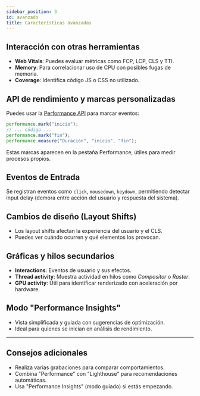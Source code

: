 ```yaml
---
sidebar_position: 3
id: avanzado
title: Características avanzadas
---
```


## Interacción con otras herramientas

- **Web Vitals**: Puedes evaluar métricas como FCP, LCP, CLS y TTI.
- **Memory**: Para correlacionar uso de CPU con posibles fugas de memoria.
- **Coverage**: Identifica código JS o CSS no utilizado.

## API de rendimiento y marcas personalizadas

Puedes usar la [Performance API](https://developer.mozilla.org/en-US/docs/Web/API/Performance_API) para marcar eventos:

```js
performance.mark("inicio");
// ... código ...
performance.mark("fin");
performance.measure("Duración", "inicio", "fin");
```

Estas marcas aparecen en la pestaña Performance, útiles para medir procesos propios.

## Eventos de Entrada

Se registran eventos como `click`, `mousedown`, `keydown`, permitiendo detectar input delay (demora entre acción del usuario y respuesta del sistema).

## Cambios de diseño (Layout Shifts)

- Los layout shifts afectan la experiencia del usuario y el CLS.
- Puedes ver cuándo ocurren y qué elementos los provocan.

## Gráficas y hilos secundarios

- **Interactions**: Eventos de usuario y sus efectos.
- **Thread activity**: Muestra actividad en hilos como _Compositor_ o _Raster_.
- **GPU activity**: Útil para identificar renderizado con aceleración por hardware.

## Modo "Performance Insights"

- Vista simplificada y guiada con sugerencias de optimización.
- Ideal para quienes se inician en análisis de rendimiento.

---

## Consejos adicionales

- Realiza varias grabaciones para comparar comportamientos.
- Combina "Performance" con "Lighthouse" para recomendaciones automáticas.
- Usa "Performance Insights" (modo guiado) si estás empezando.
